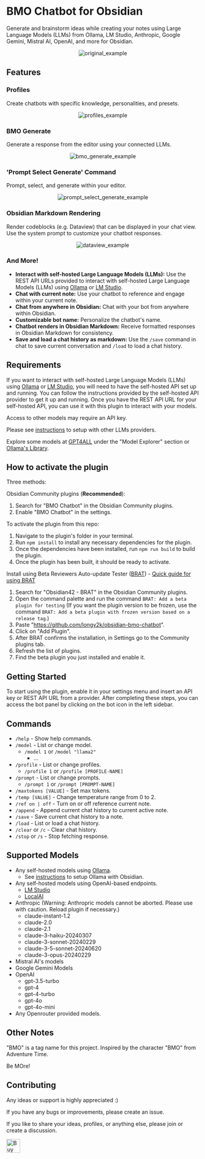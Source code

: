 # BMO Chatbot for Obsidian

Generate and brainstorm ideas while creating your notes using Large Language Models (LLMs) from Ollama, LM Studio, Anthropic, Google Gemini, Mistral AI, OpenAI, and more for Obsidian.

<p align="center">
  <img src="README_images/original-example.png" alt="original_example">
</p>

## Features

### Profiles

Create chatbots with specific knowledge, personalities, and presets.

<p align="center">
  <img src="README_images/profiles.gif" alt="profiles_example">
</p>

### BMO Generate

Generate a response from the editor using your connected LLMs.

<p align="center">
  <img src="README_images/bmo-generate.gif" alt="bmo_generate_example">
</p>

### 'Prompt Select Generate' Command

Prompt, select, and generate within your editor.

<p align="center">
  <img src="README_images/prompt-select-generate.gif" alt="prompt_select_generate_example">
</p>

### Obsidian Markdown Rendering

Render codeblocks (e.g. Dataview) that can be displayed in your chat view. Use the system prompt to customize your chatbot responses.

<p align="center">
  <img src="README_images/dataview-example.png" alt="dataview_example">
</p>

### And More!

-   **Interact with self-hosted Large Language Models (LLMs):** Use the REST API URLs provided to interact with self-hosted Large Language Models (LLMs) using [Ollama](https://ollama.ai) or [LM Studio](https://lmstudio.ai/).
-   **Chat with current note:** Use your chatbot to reference and engage within your current note.
-   **Chat from anywhere in Obsidian:** Chat with your bot from anywhere within Obsidian.
-   **Customizable bot name:** Personalize the chatbot's name.
-   **Chatbot renders in Obsidian Markdown:** Receive formatted responses in Obsidian Markdown for consistency.
-   **Save and load a chat history as markdown:** Use the `/save` command in chat to save current conversation and `/load` to load a chat history.

## Requirements

If you want to interact with self-hosted Large Language Models (LLMs) using [Ollama](https://ollama.ai) or [LM Studio](https://lmstudio.ai/), you will need to have the self-hosted API set up and running. You can follow the instructions provided by the self-hosted API provider to get it up and running. Once you have the REST API URL for your self-hosted API, you can use it with this plugin to interact with your models.

Access to other models may require an API key.

Please see [instructions](https://github.com/longy2k/obsidian-bmo-chatbot/wiki) to setup with other LLMs providers.

Explore some models at [GPT4ALL](https://gpt4all.io/index.html) under the "Model Explorer" section or [Ollama's Library](https://ollama.ai/library).

## How to activate the plugin

Three methods:

Obsidian Community plugins (**Recommended**):

1. Search for "BMO Chatbot" in the Obsidian Community plugins.
2. Enable "BMO Chatbot" in the settings.

To activate the plugin from this repo:

1. Navigate to the plugin's folder in your terminal.
2. Run `npm install` to install any necessary dependencies for the plugin.
3. Once the dependencies have been installed, run `npm run build` to build the plugin.
4. Once the plugin has been built, it should be ready to activate.

Install using Beta Reviewers Auto-update Tester ([BRAT](https://github.com/TfTHacker/obsidian42-brat)) - [Quick guide for using BRAT](https://tfthacker.com/Obsidian+Plugins+by+TfTHacker/BRAT+-+Beta+Reviewer's+Auto-update+Tool/Quick+guide+for+using+BRAT)

1. Search for "Obsidian42 - BRAT" in the Obsidian Community plugins.
2. Open the command palette and run the command `BRAT: Add a beta plugin for testing` (If you want the plugin version to be frozen, use the command `BRAT: Add a beta plugin with frozen version based on a release tag`.)
3. Paste "https://github.com/longy2k/obsidian-bmo-chatbot".
4. Click on "Add Plugin".
5. After BRAT confirms the installation, in Settings go to the Community plugins tab.
6. Refresh the list of plugins.
7. Find the beta plugin you just installed and enable it.

## Getting Started

To start using the plugin, enable it in your settings menu and insert an API key or REST API URL from a provider. After completing these steps, you can access the bot panel by clicking on the bot icon in the left sidebar.

## Commands

-   `/help` - Show help commands.
-   `/model` - List or change model.
    -   `/model 1` or `/model "llama2"`
        -   ...
-   `/profile` - List or change profiles.
    -   `/profile 1` or `/profile [PROFILE-NAME]`
-   `/prompt` - List or change prompts.
    -   `/prompt 1` or `/prompt [PROMPT-NAME]`
-   `/maxtokens [VALUE]` - Set max tokens.
-   `/temp [VALUE]` - Change temperature range from 0 to 2.
-   `/ref on | off` - Turn on or off reference current note.
-   `/append` - Append current chat history to current active note.
-   `/save` - Save current chat history to a note.
-   `/load` - List or load a chat history.
-   `/clear` or `/c` - Clear chat history.
-   `/stop` or `/s` - Stop fetching response.

## Supported Models

-   Any self-hosted models using [Ollama](https://ollama.ai).
    -   See [instructions](https://github.com/longy2k/obsidian-bmo-chatbot/wiki) to setup Ollama with Obsidian.
-   Any self-hosted models using OpenAI-based endpoints.
    -   [LM Studio](https://lmstudio.ai/)
    -   [LocalAI](https://github.com/mudler/LocalAI)
-   Anthropic (Warning: Anthropric models cannot be aborted. Please use with caution. Reload plugin if necessary.)
    -   claude-instant-1.2
    -   claude-2.0
    -   claude-2.1
    -   claude-3-haiku-20240307
    -   claude-3-sonnet-20240229
    -   claude-3-5-sonnet-20240620
    -   claude-3-opus-20240229
-   Mistral AI's models
-   Google Gemini Models
-   OpenAI
    -   gpt-3.5-turbo
    -   gpt-4
    -   gpt-4-turbo
    -   gpt-4o
    -   gpt-4o-mini
-   Any Openrouter provided models.

## Other Notes

"BMO" is a tag name for this project. Inspired by the character "BMO" from Adventure Time.

Be MOre!

## Contributing

Any ideas or support is highly appreciated :)

If you have any bugs or improvements, please create an issue.

If you like to share your ideas, profiles, or anything else, please join or create a discussion.

<a href='https://ko-fi.com/K3K8PNYT8' target='_blank'><img height='36' style='border:0px;height:36px;' src='https://storage.ko-fi.com/cdn/kofi1.png?v=3' border='0' alt='Buy Me a Coffee at ko-fi.com' /></a>
